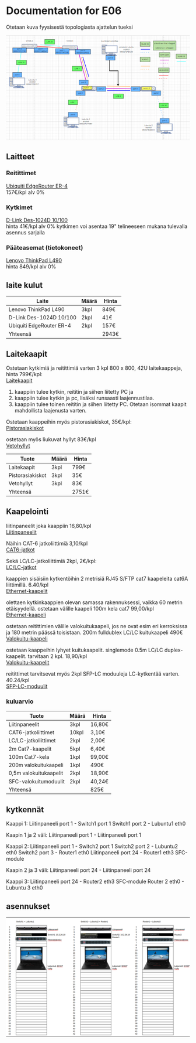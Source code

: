 # Documentation for E06

Otetaan kuva fyysisestä topologiasta ajattelun tueksi

![fyysinen topo](./E05/fyysinentopo.png)

## Laitteet

### Reitittimet

<a href="https://www.dustin.fi/product/5011057959/edgerouter-er-4">Ubiquiti EdgeRouter ER-4</a> </br>
157€/kpl alv 0%

### Kytkimet

<a href="https://www.dustin.fi/product/5010047383/des-1024d-10100-kytkin-24-porttinen">D-Link Des-1024D 10/100</a> </br>
hinta 41€/kpl alv 0% kytkimen voi asentaa 19" telineeseen mukana tulevalla asennus sarjalla

### Pääteasemat (tietokoneet)

<a href="https://www.dustin.fi/product/5011176390/thinkpad-l490">Lenovo ThinkPad L490</a> </br> hinta 849/kpl alv 0%

## laite kulut

<table>
<thead>
<tr>
<th>Laite</th>
<th>Määrä</th>
<th>Hinta</th>
</tr>
</thead>
<tbody>
<tr>
<td>Lenovo ThinkPad L490</td>
<td>3kpl</td>
<td>849€</td>
</tr>
<tr>
<td>D-Link Des-1024D 10/100</td>
<td>2kpl</td>
<td>41€</td>
</tr>
<tr>
<td>Ubiquiti EdgeRouter ER-4</td>
<td>2kpl</td>
<td>157€</td>
</tr>
<tr>
<td>Yhteensä</td>
<td></td>
<td>2943€</td>
</tr>
</tbody>
</table>

## Laitekaapit

Ostetaan kytkimiä ja reitittimiä varten 3 kpl 800 x 800, 42U laitekaappeja, hinta 799€/kpl: 
</br>
<a href="https://www.perel.fi/tuote/v88222412/itk-4288-lk2/it-kaappi-42u-l800-s800-lasiovi/89113199/1">Laitekaapit</a>

1. kaappiin tulee kytkin, reititin ja siihen liitetty PC ja
2. kaappiin tulee kytkin ja pc, lisäksi runsaasti laajennustilaa.
3. kaappiin tulee toinen reititin ja siihen liitetty PC. Otetaan isommat kaapit mahdollista laajenusta varten.

Ostetaan kaappeihin myös pistorasiakiskot, 35€/kpl:
</br>
<a href="https://www.perel.fi/tuote/v5957806/p3-300-009/pistorasiakisko-19-9-rasiaa-3m/89113199/1">Pistorasiakiskot</a>

ostetaan myös liukuvat hyllyt 83€/kpl
</br>
<a href="https://www.perel.fi/tuotteet/44357869/19-vetohylly-2u-20-kg-etureunakiinnitys">Vetohyllyt</a>

<table>
<thead>
<tr>
<th>Tuote</th>
<th>Määrä</th>
<th>Hinta</th>
</tr>
</thead>
<tbody>
<tr>
<td>Laitekaapit</td>
<td>3kpl</td>
<td>799€</td>
</tr>
<tr>
<td>Pistorasiakiskot</td>
<td>3kpl</td>
<td>35€</td>
</tr>
<tr>
<td>Vetohyllyt</td>
<td>3kpl</td>
<td>83€</td>
</tr>
<tr>
<td>Yhteensä</td>
<td></td>
<td>2751€</td>
</tr>
</tbody>
</table>

## Kaapelointi

liitinpaneelit joka kaappiin 16,80/kpl
</br>
<a href="https://www.starelec.fi/product_info.php?cPath=97_798_2024&amp;products_id=25645">Liitinpaneelit</a>

Näihin CAT-6 jatkoliittimiä 3,10/kpl
</br>
<a href="https://www.starelec.fi/product_info.php?products_id=28872">CAT6-jatkot</a>

Sekä LC/LC-jatkoliittimiä 2kpl, 2€/kpl:
</br>
<a href="https://www.starelec.fi/product_info.php?products_id=28014">LC/LC-jatkot</a>

kaappien sisäisiin kytkentöihin 2 metrisiä RJ45 S/FTP cat7 kaapeleita cat6A liittimillä. 6.40/kpl
</br>
<a href="https://www.satshop.fi/rj45-s-ftp-cat7-ethernet-cable-2m.html">Ethernet-kaapelit</a>

olettaen kytkinkaappien olevan samassa rakennuksessi, vaikka 60 metrin etäisyydellä. ostetaan välille kaapeli 100m kela cat7 99,00/kpl
</br>
<a href="https://www.satshop.fi/tp-70c.html">Ethernet-kaapeli</a>

ostetaan reitittimien välille valokuitukaapeli, jos ne ovat esim eri kerroksissa ja 180 metrin päässä toisistaan. 200m fulldublex LC/LC kuitukaapeli 490€ </br> <a href="https://www.avecom.fi/tuote/avecom-fulldublex-lclc-kuitukaapeli-200m/">Valokuitu-kaapeli</a>

ostetaan kaappeihin lyhyet kuitukaapelit. singlemode 0.5m LC/LC duplex-kaapelit. tarvitaan 2 kpl. 18,90/kpl </br> <a href="https://www.multitronic.fi/fi/products/1238506/deltaco-kuitukaapeli-lc---lc--duplex--singlemode-os2--0-5m">Valokuitu-kaapelit</a>

reitittimet tarvitsevat myös 2kpl SFP-LC moduuleja LC-kytkentää varten. 40.24/kpl </br> <a href="https://www.verkkokauppa.com/fi/product/11568/frchh/Datolink-1000M-BIDI-20-km-SFP-lahetin-vastaanotin-moduuli?list=OZCYkRZPgMDZlvBEMqUoDNQiL09socjMqeMb9VvyI5vlR9v">SFP-LC-moduulit</a>

### kuluarvio

<table>
<thead>
<tr>
<th>Tuote</th>
<th>Määrä</th>
<th>Hinta</th>
</tr>
</thead>
<tbody>
<tr>
<td>Liitinpaneelit</td>
<td>3kpl</td>
<td>16,80€</td>
</tr>
<tr>
<td>CAT6-jatkoliittimet</td>
<td>10kpl</td>
<td>3,10€</td>
</tr>
<tr>
<td>LC/LC-jatkoliittimet</td>
<td>2kpl</td>
<td>2,00€</td>
</tr>
<tr>
<td>2m Cat7-kaapelit</td>
<td>5kpl</td>
<td>6,40€</td>
</tr>
<tr>
<td>100m Cat7-kela</td>
<td>1kpl</td>
<td>99,00€</td>
</tr>
<tr>
<td>200m valokuitukaapeli</td>
<td>1kpl</td>
<td>490€</td>
</tr>
<tr>
<td>0,5m valokuitukaapelit</td>
<td>2kpl</td>
<td>18,90€</td>
</tr>
<tr>
<td>SFC-valokuitumoduulit</td>
<td>2kpl</td>
<td>40,24€</td>
</tr>
<tr>
<td>Yhteensä</td>
<td></td>
<td>825€</td>
</tr>
</tbody>
</table>

## kytkennät

Kaappi 1:
Liitinpaneeli port 1 - Switch1 port 1
Switch1 port 2 - Lubuntu1 eth0

Kaapin 1 ja 2 väli:
Liitinpaneeli port 1 - Liitinpaneeli port 1

Kaappi 2:
Liitinpaneeli port 1 - Switch2 port 1
Switch2 port 2 - Lubuntu2 eth0
Switch2 port 3 - Router1 eth0
Liitinpaneeli port 24 - Router1 eth3 SFC-module

Kaapin 2 ja 3 väli:
Liitinpaneeli port 24 - Liitinpaneeli port 24

Kaappi 3:
Liitinpaneeli port 24 - Router2 eth3 SFC-module
Router 2 eth0 - Lubuntu 3 eth0

## asennukset

![laitehylly](./E06/laitehylly.png)